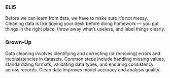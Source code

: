 ### ELI5
Before we can learn from data, we have to make sure it’s not messy. Cleaning data is like tidying your desk before doing homework — you put things in the right place, throw away what’s useless, and label things clearly.

### Grown-Up
Data cleaning involves identifying and correcting (or removing) errors and inconsistencies in datasets. Common steps include handling missing values, standardizing formats, validating data types, and ensuring consistency across records. Clean data improves model accuracy and analysis quality.
